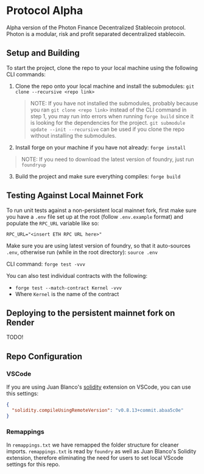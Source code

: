 # Protocol Alpha
Alpha version of the Photon Finance Decentralized Stablecoin protocol. Photon is a modular, risk and profit separated decentralized stablecoin.

## Setup and Building
To start the project, clone the repo to your local machine using the following CLI commands:

1. Clone the repo onto your local machine and install the submodules: `git clone --recursive <repo link>`

   > NOTE: If you have not installed the submodules, probably because you ran `git clone <repo link>` instead of the CLI command in step 1, you may run into errors when running `forge build` since it is looking for the dependencies for the project. `git submodule update --init --recursive` can be used if you clone the repo without installing the submodules.

2. Install forge on your machine if you have not already: `forge install`

> NOTE: If you need to download the latest version of foundry, just run `foundryup` 

3. Build the project and make sure everything compiles: `forge build`

## Testing Against Local Mainnet Fork
To run unit tests against a non-persistent local mainnet fork, first make sure you have a `.env` file set up at the root (follow `.env.example` format) and populate the `RPC_URL` variable like so:

`RPC_URL="<insert ETH RPC URL here>"`

Make sure you are using latest version of foundry, so that it auto-sources `.env`, otherwise run (while in the root directory): `source .env`

CLI command: `forge test -vvv`

You can also test individual contracts with the following:
- `forge test --match-contract Kernel -vvv`
- Where `Kernel` is the name of the contract

## Deploying to the persistent mainnet fork on Render
TODO!

## Repo Configuration
### VSCode
If you are using Juan Blanco's [solidity](https://marketplace.visualstudio.com/items?itemName=JuanBlanco.solidity) extension on VSCode, you can use this settings:

```json
{
  "solidity.compileUsingRemoteVersion": "v0.8.13+commit.abaa5c0e"
}
```

### Remappings
In `remappings.txt` we have remapped the folder structure for cleaner imports. `remappings.txt` is read by `foundry` as well as Juan Blanco's Solidity extension, therefore eliminating the need for users to set local VScode settings for this repo.